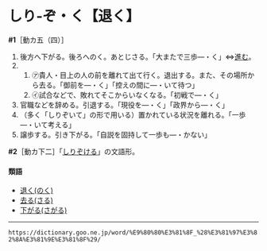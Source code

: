 # しり‐ぞ・く【退く】

**\#1**［動カ五（四）］
1.  後方へ下がる。後ろへのく。あとじさる。「大またで三歩―・く」⇔[進む](https://dictionary.goo.ne.jp/word/%E9%80%B2%E3%82%80/#jn-118407)。
2.      
    1.  ㋐貴人・目上の人の前を離れて出て行く。退出する。また、その場所から去る。「御前を―・く」「控えの間に―・いて待つ」        
    2.  ㋑試合などで、敗れてそこからいなくなる。「初戦で―・く」
3. 官職などを辞める。引退する。「現役を―・く」「政界から―・く」
4. （多く「しりぞいて」の形で用いる）置かれている状況を離れる。「一歩―・いて考える」
5. 譲歩する。引き下がる。「自説を固持して一歩も―・かない」
    

**\#2**［動カ下二］「[しりぞける](https://dictionary.goo.ne.jp/word/%E9%80%80%E3%81%91%E3%82%8B_%28%E3%81%97%E3%82%8A%E3%81%9E%E3%81%91%E3%82%8B%29/#jn-112564)」の文語形。

#### 類語

-   [退く(のく)](のく（退く）)
-   [去る(さる)](さる（去る）)
-   [下がる(さがる)](https://dictionary.goo.ne.jp/word/%E4%B8%8B%E3%81%8C%E3%82%8B/#jn-86593)

---
`https://dictionary.goo.ne.jp/word/%E9%80%80%E3%81%8F_%28%E3%81%97%E3%82%8A%E3%81%9E%E3%81%8F%29/`